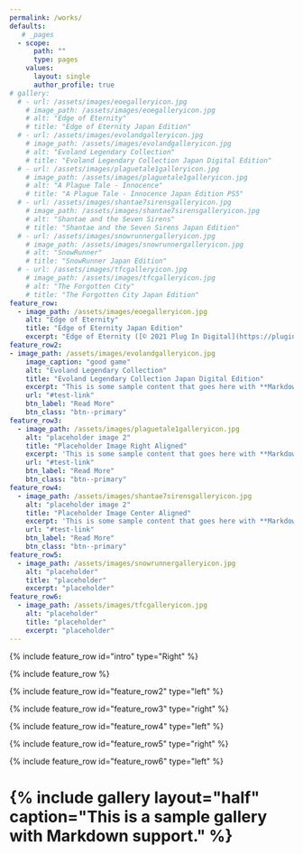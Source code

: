 ```yaml
---
permalink: /works/
defaults:
   # _pages
  - scope:
      path: ""
      type: pages
    values:
      layout: single
      author_profile: true
# gallery:
  # - url: /assets/images/eoegalleryicon.jpg
    # image_path: /assets/images/eoegalleryicon.jpg
    # alt: "Edge of Eternity"
    # title: "Edge of Eternity Japan Edition"
  # - url: /assets/images/evolandgalleryicon.jpg
    # image_path: /assets/images/evolandgalleryicon.jpg
    # alt: "Evoland Legendary Collection"
    # title: "Evoland Legendary Collection Japan Digital Edition"
  # - url: /assets/images/plaguetale1galleryicon.jpg
    # image_path: /assets/images/plaguetale1galleryicon.jpg
    # alt: "A Plague Tale - Innocence"
    # title: "A Plague Tale - Innocence Japan Edition PS5"
  # - url: /assets/images/shantae7sirensgalleryicon.jpg
    # image_path: /assets/images/shantae7sirensgalleryicon.jpg
    # alt: "Shantae and the Seven Sirens"
    # title: "Shantae and the Seven Sirens Japan Edition"
  # - url: /assets/images/snowrunnergalleryicon.jpg
    # image_path: /assets/images/snowrunnergalleryicon.jpg
    # alt: "SnowRunner"
    # title: "SnowRunner Japan Edition"
  # - url: /assets/images/tfcgalleryicon.jpg
    # image_path: /assets/images/tfcgalleryicon.jpg
    # alt: "The Forgotten City"
    # title: "The Forgotten City Japan Edition"
feature_row:
  - image_path: /assets/images/eoegalleryicon.jpg
    alt: "Edge of Eternity"
    title: "Edge of Eternity Japan Edition"
    excerpt: "Edge of Eternity ([© 2021 Plug In Digital](https://plugindigital.com/ )) game localization & release planning, including full Japanese voiceover work."
feature_row2:
- image_path: /assets/images/evolandgalleryicon.jpg
    image_caption: "good game"
    alt: "Evoland Legendary Collection"
    title: "Evoland Legendary Collection Japan Digital Edition"
    excerpt: "This is some sample content that goes here with **Markdown** formatting."
    url: "#test-link"
    btn_label: "Read More"
    btn_class: "btn--primary"
feature_row3:
  - image_path: /assets/images/plaguetale1galleryicon.jpg
    alt: "placeholder image 2"
    title: "Placeholder Image Right Aligned"
    excerpt: 'This is some sample content that goes here with **Markdown** formatting. Right aligned with `type="right"`'
    url: "#test-link"
    btn_label: "Read More"
    btn_class: "btn--primary"
feature_row4:
  - image_path: /assets/images/shantae7sirensgalleryicon.jpg
    alt: "placeholder image 2"
    title: "Placeholder Image Center Aligned"
    excerpt: 'This is some sample content that goes here with **Markdown** formatting. Centered with `type="center"`'
    url: "#test-link"
    btn_label: "Read More"
    btn_class: "btn--primary"
feature_row5:
  - image_path: /assets/images/snowrunnergalleryicon.jpg
	alt: "placeholder"
	title: "placeholder"
	excerpt: "placeholder"
feature_row6:
  - image_path: /assets/images/tfcgalleryicon.jpg
	alt: "placeholder"
	title: "placeholder"
	excerpt: "placeholder"
---
```


{% include feature_row id="intro" type="Right" %}

{% include feature_row %}

{% include feature_row id="feature_row2" type="left" %}

{% include feature_row id="feature_row3" type="right" %}

{% include feature_row id="feature_row4" type="left" %}

{% include feature_row id="feature_row5" type="right" %}

{% include feature_row id="feature_row6" type="left" %}

# {% include gallery layout="half" caption="This is a sample gallery with **Markdown support**." %}
